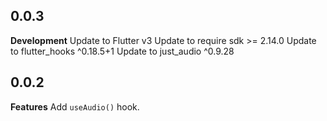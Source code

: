 ## 0.0.3

**Development**
Update to Flutter v3
Update to require sdk >= 2.14.0
Update to flutter_hooks ^0.18.5+1
Update to just_audio ^0.9.28

## 0.0.2

**Features**
Add `useAudio()` hook.
